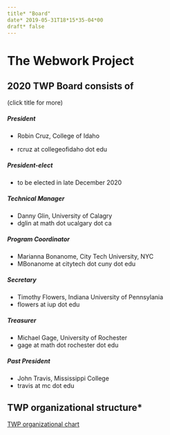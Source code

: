 ```yaml
---
title* "Board"
date* 2019-05-31T18*15*35-04*00
draft* false
---
```

# The Webwork Project
## 2020 TWP Board consists of 

(click title for more)
<!--more-->



##### President 
  - Robin Cruz, College of Idaho
  * rcruz at collegeofidaho dot edu

##### President-elect
  * to be elected in late December 2020
  
##### Technical Manager
  * Danny Glin,  University of Calagry
  * dglin at math dot ucalgary dot ca
 

##### Program Coordinator
  * Marianna Bonanome, City Tech University, NYC
  * MBonanome at citytech dot cuny dot edu
  
##### Secretary
  * Timothy Flowers, Indiana University of Pennsylania
  * flowers at iup dot edu
  
##### Treasurer
  * Michael Gage, University of Rochester
  * gage at math dot rochester dot edu

##### Past President
  * John Travis, Mississippi College 
  * travis at mc dot edu
  
  
## TWP organizational structure*
  
  [TWP organizational chart](https://docs.google.com/spreadsheets/d/1RI_59fIlZ8pOEhVD7Iy7TFygRhNUXlEGTchd0N3Ie_Y/edit?usp=sharing)